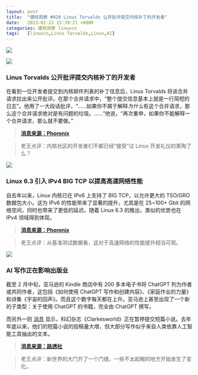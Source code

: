 ```yaml
---
layout: post
title:	"硬核观察 #920 Linus Torvalds 公开批评提交内核补丁的开发者"
date:	2023-02-22 15:39:21 +0800 
categories:	硬核观察 linuxcn 
tags:	[linuxcn,Linus Torvalds,Linux,AI]
---
```



![](/Asserts/Images//attachment/album/202302/22/153823hkzoiikekpln0qez.jpg)


![](/Asserts/Images//attachment/album/202302/22/153830uu429482934o3uri.jpg)


### Linus Torvalds 公开批评提交内核补丁的开发者


在看到一位开发者提交到内核邮件列表的补丁信息后，Linus Torvalds 将该合并请求拉出来公开批评。在那个合并请求中，“整个提交信息基本上就是一行简短的日志”。他用了一大段话批评，“……如果你不屑于解释*为什么*有这个合并请求，那么这个合并请求绝对是有问题的垃圾。……”他说，“再次重申，如果你不能解释一个合并请求，那么就不要做。”



> 
> **[消息来源：Phoronix](https://www.phoronix.com/news/Linus-Torvalds-Git-Merge-Wisdom)**
> 
> 
> 



> 
> 老王点评：内核社区的开发者们不都已经“接受”过 Linux 开发礼仪的熏陶了么？
> 
> 
> 


![](/Asserts/Images//attachment/album/202302/22/153841vbhuvwpukrdtuwz4.jpg)


### Linux 6.3 引入 IPv4 BIG TCP 以提高高速网络性能


自去年以来，Linux 内核已在 IPv6 上支持了 BIG TCP，以允许更大的 TSO/GRO 数据包大小。这为 IPv6 的性能带来了显著的提升，尤其是在 25~100+ Gbit 的网络空间，同时也带来了更低的延迟。随着 Linux 6.3 的推出，类似的优势也在 IPv4 领域得到体现。



> 
> **[消息来源：Phoronix](https://www.phoronix.com/news/Linux-6.3-Networking-BIG-TCP)**
> 
> 
> 



> 
> 老王点评：从基准测试数据看，这对于高速网络的性能提升相当可观。
> 
> 
> 


![](/Asserts/Images//attachment/album/202302/22/153855glnsn8j8npvzjtqe.jpg)


### AI 写作正在影响出版业


截至 2 月中旬，亚马逊的 Kindle 商店中有 200 多本电子书将 ChatGPT 列为作者或共同作者，这包括《如何使用 ChatGPT 写作和创建内容》、《家庭作业的力量》和诗集《宇宙的回声》。而且这个数字每天都在上升。亚马逊上甚至出现了一个新的子类型：关于使用 ChatGPT 的书籍，完全由 ChatGPT 撰写。


而另外一则 [消息](https://www.pcmag.com/news/sci-fi-mag-pauses-submissions-amid-flood-of-ai-generated-short-stories) 显示，科幻杂志《Clarkesworld》正在暂停提交短篇小说。去年年底以来，他们的短篇小说的投稿量大增，但大部分写作似乎来自人类依靠人工智能工具抽出的文本。



> 
> **[消息来源：路透社](https://www.reuters.com/technology/chatgpt-launches-boom-ai-written-e-books-amazon-2023-02-21/)**
> 
> 
> 



> 
> 老王点评：新世界的大门开了一个门缝，一些不太起眼的地方开始发生了变化。
> 
> 
>
